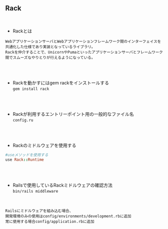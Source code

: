 ## Rack  
<br>

- Rackとは  
```
WebアプリケーションサーバとWebアプリケーションフレームワーク間のインターフェイスを共通化した仕様であり実装となっているライブラリ。
Rackを仲介することで、UnicornやPumaといったアプリケーションサーバとフレームワーク間でスムーズなやりとりが行えるようになっている。
```
<br>
<br>

- Rackを動かすにはgem rackをインストールする  
`gem install rack`  
<br>
<br>

- Rackが利用するエントリーポイント用の一般的なファイル名  
`config.ru`  
<br>
<br>

- Rackのミドルウェアを使用する  
```rb
#useメソッドを使用する
use Rack::Runtime
```
<br>
<br>

- Railsで使用しているRackミドルウェアの確認方法  
`bin/rails middleware`
<br>

```
Railsにミドルウェアを組み込む場合、
開発環境のみの使用はconfig/environments/development.rbに追加
常に使用する場合config/application.rbに追加
```
<br>
<br>